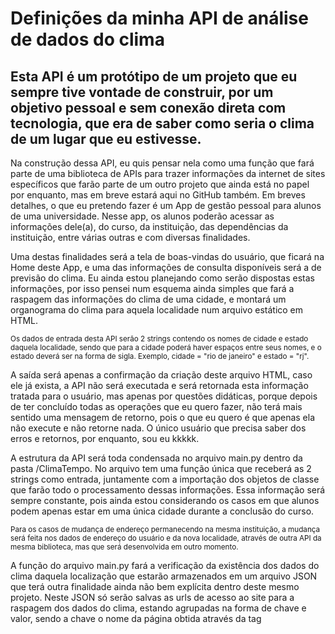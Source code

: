 <!DOCTYPE html>
<html lang="pt-br">
    <head>
        <title>Definições da minha API</title>
        <meta charset="utf-8">
        <meta name="viewport" content="width=device-width, initial-scale=1">
        <link rel="stylesheet" href="https://maxcdn.bootstrapcdn.com/bootstrap/4.5.2/css/bootstrap.min.css">
        <script src="https://ajax.googleapis.com/ajax/libs/jquery/3.5.1/jquery.min.js"></script>
        <script src="https://cdnjs.cloudflare.com/ajax/libs/popper.js/1.16.0/umd/popper.min.js"></script>
        <script src="https://maxcdn.bootstrapcdn.com/bootstrap/4.5.2/js/bootstrap.min.js"></script>
    </head>
    <body>
        <div class="jumbotron jumbotron-fluid">
            <div class="container text-white bg-info">
                <h1>Definições da minha API de análise de dados do clima</h1>
                <h2>Esta API é um protótipo de um projeto que eu sempre tive vontade de construir, por um objetivo pessoal e sem conexão direta com tecnologia, que era de saber como seria o clima de um lugar que eu estivesse.</h2>
                <p>Na construção dessa API, eu quis pensar nela como uma função que fará parte de uma biblioteca de APIs para trazer informações da internet de sites específicos que farão parte de um outro projeto que ainda está no papel por enquanto, mas em breve estará aqui no GitHub também. Em breves detalhes, o que eu pretendo fazer é um App de gestão pessoal para alunos de uma universidade. Nesse app, os alunos poderão acessar as informações dele(a), do curso, da instituição, das dependências da instituição, entre várias outras e com diversas finalidades.</p>
                <p>Uma destas finalidades será a tela de boas-vindas do usuário, que ficará na Home deste App, e uma das informações de consulta disponíveis será a de previsão do clima. Eu ainda estou planejando como serão dispostas estas informações, por isso pensei num esquema ainda simples que fará a raspagem das informações do clima de uma cidade, e montará um organograma do clima para aquela localidade num arquivo estático em HTML.</p>
                <small>Os dados de entrada desta API serão 2 strings contendo os nomes de cidade e estado daquela localidade, sendo que para a cidade poderá haver espaços entre seus nomes, e o estado deverá ser na forma de sigla. Exemplo, cidade = "rio de janeiro" e estado = "rj".</small>
                <p>A saída será apenas a confirmação da criação deste arquivo HTML, caso ele já exista, a API não será executada e será retornada esta informação tratada para o usuário, mas apenas por questões didáticas, porque depois de ter concluído todas as operações que eu quero fazer, não terá mais sentido uma mensagem de retorno, pois o que eu quero é que apenas ela não execute e não retorne nada. O único usuário que precisa saber dos erros e retornos, por enquanto, sou eu kkkkk.</p>
                <p>A estrutura da API será toda condensada no arquivo main.py dentro da pasta /ClimaTempo. No arquivo tem uma função única que receberá as 2 strings como entrada, juntamente com a importação dos objetos de classe que farão todo o processamento dessas informações. Essa informação será sempre constante, pois ainda estou considerando os casos em que alunos podem apenas estar em uma única cidade durante a conclusão do curso.</p>
                <small>Para os casos de mudança de endereço permanecendo na mesma instituição, a mudança será feita nos dados de endereço do usuário e da nova localidade, através de outra API da mesma biblioteca, mas que será desenvolvida em outro momento.</small>
                <p>A função do arquivo main.py fará a verificação da existência dos dados do clima daquela localização que estarão armazenados em um arquivo JSON que terá outra finalidade ainda não bem explícita dentro deste mesmo projeto. Neste JSON só serão salvas as urls de acesso ao site para a raspagem dos dados do clima, estando agrupadas na forma de chave e valor, sendo a chave o nome da página obtida através da tag <code> <title> </code>, e o valor é a url respectiva àquela página.</p>
                <p>Se o JSON estiver vazio, será executada uma função independente que pesquisará no Google por estas urls e retornará um objeto dict que será salvo no arquivo JSON e depois continuará o processamento. Caso ele exista, o JSON será desmembrado para que seja feita uma raspagem personalizada sobre cada página, mas que no final do fluxo, será criado apenas um arquivo HTML condensado contendo todas as informações.</p>
            </div>
        </div>
    </body>
</html>